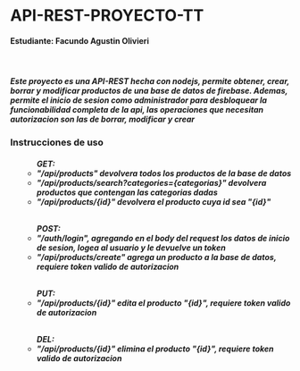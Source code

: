 # API-REST-PROYECTO-TT

<h4> Estudiante: Facundo Agustin Olivieri</h5>
<br>
<h5> Este proyecto es una API-REST hecha con nodejs, permite obtener, crear, borrar y modificar productos de una base de datos de firebase. Ademas, permite el inicio de sesion como administrador para desbloquear la funcionabilidad completa de la api, las operaciones que necesitan autorizacion son las de borrar, modificar y crear</h5>

<h3> Instrucciones de uso </h3>
<h5><ul>
  <ul>GET:
    <li>"/api/products" devolvera todos los productos de la base de datos</li>
    <li>"/api/products/search?categories={categorias}" devolvera productos que contengan las categorias dadas</li>
    <li>"/api/products/{id}" devolvera el producto cuya id sea "{id}"</li>
  </ul>
  <br>
  <ul>POST:
    <li>"/auth/login", agregando en el body del request los datos de inicio de sesion, logea al usuario y le devuelve un token</li>
    <li>"/api/products/create" agrega un producto a la base de datos, requiere token valido de autorizacion</li>
  </ul>
  <br>
  <ul>PUT:
    <li>"/api/products/{id}" edita el producto "{id}", requiere token valido de autorizacion</li>
  </ul>
  <br>
  <ul>DEL:
    <li>"/api/products/{id}" elimina el producto "{id}", requiere token valido de autorizacion</li>
  </ul>
</ul></h5>

